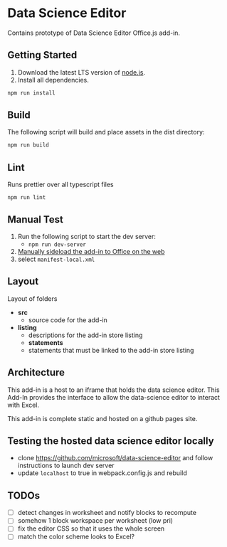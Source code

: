 # Data Science Editor

Contains prototype of Data Science Editor Office.js add-in.

## Getting Started

1. Download the latest LTS version of [node.js](https://nodejs.org/en/download/).
1. Install all dependencies.

```bash
npm run install
```

## Build

The following script will build and place assets in the dist directory:

```bash
npm run build
```

## Lint

Runs prettier over all typescript files

```back
npm run lint
```

## Manual Test

1. Run the following script to start the dev server:
    - `npm run dev-server`
1. [Manually sideload the add-in to Office on the web](https://learn.microsoft.com/en-us/office/dev/add-ins/testing/sideload-office-add-ins-for-testing#manually-sideload-an-add-in-to-office-on-the-web)
1. select `manifest-local.xml`

## Layout

Layout of folders

- __src__
    - source code for the add-in
- __listing__
    - descriptions for the add-in store listing
    - __statements__
    - statements that must be linked to the add-in store listing

## Architecture

This add-in is a host to an iframe that holds the data science editor. This Add-In provides the interface to allow the data-science editor to interact with Excel.

This add-in is complete static and hosted on a github pages site.

## Testing the hosted data science editor locally

- clone https://github.com/microsoft/data-science-editor and follow instructions to launch dev server
- update `localhost` to true in webpack.config.js and rebuild

## TODOs

- [ ] detect changes in worksheet and notify blocks to recompute
- [ ] somehow 1 block workspace per worksheet (low pri)
- [ ] fix the editor CSS so that it uses the whole screen
- [ ] match the color scheme looks to Excel?
